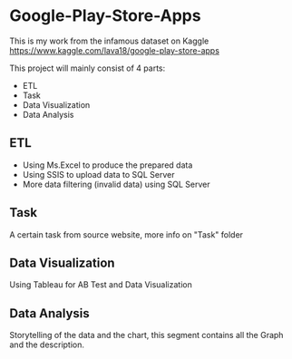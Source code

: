 # Google-Play-Store-Apps
This is my work from the infamous dataset on Kaggle https://www.kaggle.com/lava18/google-play-store-apps

This project will mainly consist of 4 parts:
- ETL
- Task
- Data Visualization
- Data Analysis

## ETL
- Using Ms.Excel to produce the prepared data
- Using SSIS to upload data to SQL Server
- More data filtering (invalid data) using SQL Server

## Task
A certain task from source website, more info on "Task" folder

## Data Visualization
Using Tableau for AB Test and Data Visualization

## Data Analysis
Storytelling of the data and the chart, this segment contains all the Graph and the description.

